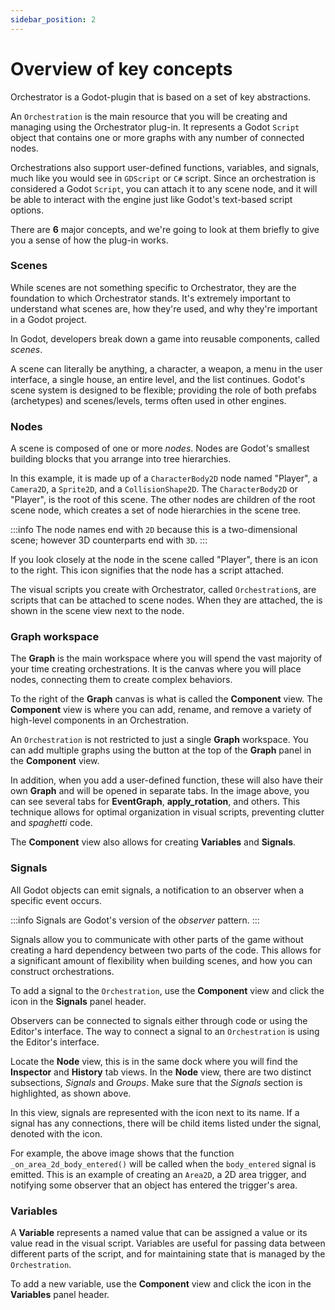 ```yaml
---
sidebar_position: 2
---
```


# Overview of key concepts

Orchestrator is a Godot-plugin that is based on a set of key abstractions.

An `Orchestration` is the main resource that you will be creating and managing using the Orchestrator plug-in.
It represents a Godot `Script` object that contains one or more graphs with any number of connected nodes.

Orchestrations also support user-defined functions, variables, and signals, much like you would see in `GDScript` or `C#` script.
Since an orchestration is considered a Godot `Script`, you can attach it to any scene node, and it will be able to interact with the engine just like Godot's text-based script options.

There are **6** major concepts, and we're going to look at them briefly to give you a sense of how the plug-in works.

### Scenes

While scenes are not something specific to Orchestrator, they are the foundation to which Orchestrator stands.
It's extremely important to understand what scenes are, how they're used, and why they're important in a Godot project.

In Godot, developers break down a game into reusable components, called *scenes*.

A scene can literally be anything, a character, a weapon, a menu in the user interface, a single house, an entire level, and the list continues.
Godot's scene system is designed to be flexible; providing the role of both prefabs (archetypes) and scenes/levels, terms often used in other engines.

<Figure image="/img/getting-started/key_concepts_main_menu.webp" caption="Simple scene"></Figure>

### Nodes

A scene is composed of one or more *nodes*.
Nodes are Godot's smallest building blocks that you arrange into tree hierarchies.

<Figure image="/img/getting-started/key_concepts_character_nodes.webp" caption="Simple node"></Figure>
  
In this example, it is made up of a `CharacterBody2D` node named "Player", a `Camera2D`, a `Sprite2D`, and a `CollisionShape2D`.
The `CharacterBody2D` or "Player", is the root of this scene.
The other nodes are children of the root scene node, which creates a set of node hierarchies in the scene tree.

:::info
The node names end with `2D` because this is a two-dimensional scene; however 3D counterparts end with `3D`.
:::

If you look closely at the node in the scene called "Player", there is an <EditorIcon name="Script"/> icon to the right.
This icon signifies that the node has a script attached.

The visual scripts you create with Orchestrator, called `Orchestration`s, are scripts that can be attached to scene nodes.
When they are attached, the <EditorIcon name="Script"/> is shown in the scene view next to the node.

### Graph workspace

The **Graph** is the main workspace where you will spend the vast majority of your time creating orchestrations.
It is the canvas where you will place nodes, connecting them to create complex behaviors.

<Figure image="/img/getting-started/graph-workspace.png" caption="Orchestrator graph workspace"></Figure>

To the right of the **Graph** canvas is what is called the **Component** view.
The **Component** view is where you can add, rename, and remove a variety of high-level components in an Orchestration.

An `Orchestration` is not restricted to just a single **Graph** workspace.
You can add multiple graphs using the <EditorIcon name="Add"/> button at the top of the **Graph** panel in the **Component** view.

In addition, when you add a user-defined function, these will also have their own **Graph** and will be opened in separate tabs.
In the image above, you can see several tabs for **EventGraph**, **apply_rotation**, and others.
This technique allows for optimal organization in visual scripts, preventing clutter and *spaghetti* code.

The **Component** view also allows for creating **Variables** and **Signals**.

### Signals

All Godot objects can emit signals, a notification to an observer when a specific event occurs.

:::info
Signals are Godot's version of the *observer* pattern.
:::

Signals allow you to communicate with other parts of the game without creating a hard dependency between two parts of the code.
This allows for a significant amount of flexibility when building scenes, and how you can construct orchestrations.

To add a signal to the `Orchestration`, use the **Component** view and click the <EditorIcon name="Add"/> icon in the **Signals** panel header.

Observers can be connected to signals either through code or using the Editor's interface.
The way to connect a signal to an `Orchestration` is using the Editor's interface.

<Figure image="/img/getting-started/key_concepts_signals.webp" caption="Signals"></Figure>
  
Locate the **Node** view, this is in the same dock where you will find the **Inspector** and **History** tab views.
In the **Node** view, there are two distinct subsections, _Signals_ and _Groups_.
Make sure that the _Signals_ section is highlighted, as shown above.

In this view, signals are represented with the <EditorIcon name="Signal"/> icon next to its name.
If a signal has any connections, there will be child items listed under the signal, denoted with the <EditorIcon name="Slot"/> icon.

For example, the above image shows that the function `_on_area_2d_body_entered()` will be called when the `body_entered` signal is emitted.
This is an example of creating an `Area2D`, a 2D area trigger, and notifying some observer that an object has entered the trigger's area.

### Variables

A **Variable** represents a named value that can be assigned a value or its value read in the visual script.
Variables are useful for passing data between different parts of the script, and for maintaining state that is managed by the `Orchestration`.

To add a new variable, use the **Component** view and click the <EditorIcon name="Add"/> icon in the **Variables** panel header.

